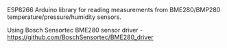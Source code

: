 ESP8266 Arduino library for reading measurements from BME280/BMP280 temperature/pressure/humidity sensors.

Using Bosch Sensortec BME280 sensor driver - https://github.com/BoschSensortec/BME280_driver

